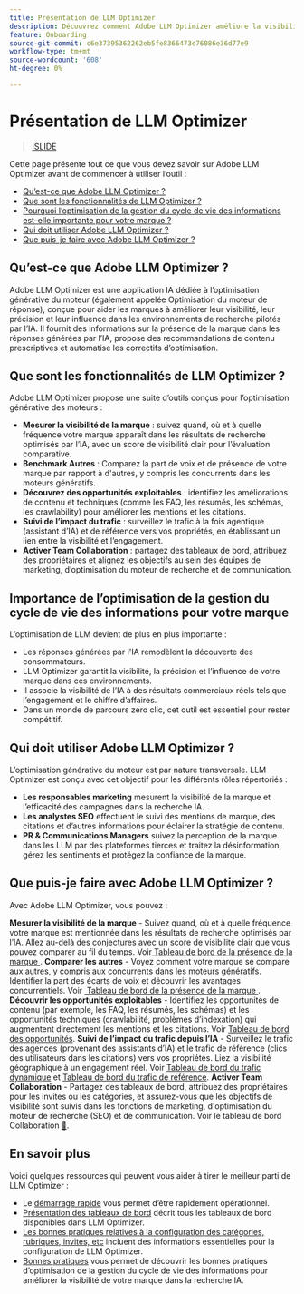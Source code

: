 ```yaml
---
title: Présentation de LLM Optimizer
description: Découvrez comment Adobe LLM Optimizer améliore la visibilité de la marque dans les recherches pilotées par l’IA. Effectuez le suivi des mentions, des citations et des informations. Commencez dès aujourd’hui à optimiser votre engagement et votre influence.
feature: Onboarding
source-git-commit: c6e37395362262eb5fe8366473e76086e36d77e9
workflow-type: tm+mt
source-wordcount: '608'
ht-degree: 0%

---
```



# Présentation de LLM Optimizer

>[!SLIDE](llm-optimizer-overview)

Cette page présente tout ce que vous devez savoir sur Adobe LLM Optimizer avant de commencer à utiliser l’outil :

* [Qu’est-ce que Adobe LLM Optimizer ?](#what-is-adobe-llm-optimizer)
* [Que sont les fonctionnalités de LLM Optimizer ?](#what-are-llm-optimizer-capabilities)
* [Pourquoi l’optimisation de la gestion du cycle de vie des informations est-elle importante pour votre marque ?](#why-llm-optimization-matters-for-your-brand)
* [Qui doit utiliser Adobe LLM Optimizer ?](#who-should-use-adobe-llm-optimizer)
* [Que puis-je faire avec Adobe LLM Optimizer ?](#what-can-i-do-with-adobe-llm-optimizer)

## Qu’est-ce que Adobe LLM Optimizer ?

Adobe LLM Optimizer est une application IA dédiée à l’optimisation générative du moteur (également appelée Optimisation du moteur de réponse), conçue pour aider les marques à améliorer leur visibilité, leur précision et leur influence dans les environnements de recherche pilotés par l’IA. Il fournit des informations sur la présence de la marque dans les réponses générées par l’IA, propose des recommandations de contenu prescriptives et automatise les correctifs d’optimisation.

## Que sont les fonctionnalités de LLM Optimizer ?

Adobe LLM Optimizer propose une suite d’outils conçus pour l’optimisation générative des moteurs :

* **Mesurer la visibilité de la marque** : suivez quand, où et à quelle fréquence votre marque apparaît dans les résultats de recherche optimisés par l’IA, avec un score de visibilité clair pour l’évaluation comparative.
* **Benchmark Autres** : Comparez la part de voix et de présence de votre marque par rapport à d&#39;autres, y compris les concurrents dans les moteurs génératifs.
* **Découvrez des opportunités exploitables** : identifiez les améliorations de contenu et techniques (comme les FAQ, les résumés, les schémas, les crawlability) pour améliorer les mentions et les citations.
* **Suivi de l’impact du trafic** : surveillez le trafic à la fois agentique (assistant d’IA) et de référence vers vos propriétés, en établissant un lien entre la visibilité et l’engagement.
* **Activer Team Collaboration** : partagez des tableaux de bord, attribuez des propriétaires et alignez les objectifs au sein des équipes de marketing, d’optimisation du moteur de recherche et de communication.

## Importance de l’optimisation de la gestion du cycle de vie des informations pour votre marque

L’optimisation de LLM devient de plus en plus importante :

* Les réponses générées par l&#39;IA remodèlent la découverte des consommateurs.
* LLM Optimizer garantit la visibilité, la précision et l’influence de votre marque dans ces environnements.
* Il associe la visibilité de l’IA à des résultats commerciaux réels tels que l’engagement et le chiffre d’affaires.
* Dans un monde de parcours zéro clic, cet outil est essentiel pour rester compétitif.

## Qui doit utiliser Adobe LLM Optimizer ?

L’optimisation générative du moteur est par nature transversale. LLM Optimizer est conçu avec cet objectif pour les différents rôles répertoriés :

* **Les responsables marketing** mesurent la visibilité de la marque et l’efficacité des campagnes dans la recherche IA.
* **Les analystes SEO** effectuent le suivi des mentions de marque, des citations et d’autres informations pour éclairer la stratégie de contenu.
* **PR &amp; Communications Managers** suivez la perception de la marque dans les LLM par des plateformes tierces et traitez la désinformation, gérez les sentiments et protégez la confiance de la marque.

## Que puis-je faire avec Adobe LLM Optimizer ?

Avec Adobe LLM Optimizer, vous pouvez :

**Mesurer la visibilité de la marque** - Suivez quand, où et à quelle fréquence votre marque est mentionnée dans les résultats de recherche optimisés par l’IA. Allez au-delà des conjectures avec un score de visibilité clair que vous pouvez comparer au fil du temps. Voir [&#x200B; Tableau de bord de la présence de la marque &#x200B;](/help/dashboards/brand-presence.md).
**Comparer les autres** - Voyez comment votre marque se compare aux autres, y compris aux concurrents dans les moteurs génératifs. Identifier la part des écarts de voix et découvrir les avantages concurrentiels. Voir [&#x200B; Tableau de bord de la présence de la marque &#x200B;](/help/dashboards/brand-presence.md).
**Découvrir les opportunités exploitables** - Identifiez les opportunités de contenu (par exemple, les FAQ, les résumés, les schémas) et les opportunités techniques (crawlabilité, problèmes d’indexation) qui augmentent directement les mentions et les citations. Voir [Tableau de bord des opportunités](/help/dashboards/opportunities.md).
**Suivi de l’impact du trafic depuis l’IA** - Surveillez le trafic des agences (provenant des assistants d’IA) et le trafic de référence (clics des utilisateurs dans les citations) vers vos propriétés. Liez la visibilité géographique à un engagement réel. Voir [Tableau de bord du trafic dynamique](/help/dashboards/agentic-traffic.md) et [Tableau de bord du trafic de référence](/help/dashboards/referral-traffic.md).
**Activer Team Collaboration** - Partagez des tableaux de bord, attribuez des propriétaires pour les invites ou les catégories, et assurez-vous que les objectifs de visibilité sont suivis dans les fonctions de marketing, d&#39;optimisation du moteur de recherche (SEO) et de communication. Voir le tableau de bord Collaboration [&#128279;](/help/dashboards/collaboration.md).

## En savoir plus

Voici quelques ressources qui peuvent vous aider à tirer le meilleur parti de LLM Optimizer :

* Le [démarrage rapide](/help/overview/quick-start.md) vous permet d’être rapidement opérationnel.
* [Présentation des tableaux de bord](/help/dashboards/dashboards-overview.md) décrit tous les tableaux de bord disponibles dans LLM Optimizer.
* [Les bonnes pratiques relatives à la configuration des catégories, rubriques, invites, etc](/help/overview/best-practices-topics-prompts.md) incluent des informations essentielles pour la configuration de LLM Optimizer.
* [Bonnes pratiques](/help/tutorials/best-practices.md) vous permet de découvrir les bonnes pratiques d’optimisation de la gestion du cycle de vie des informations pour améliorer la visibilité de votre marque dans la recherche IA.







